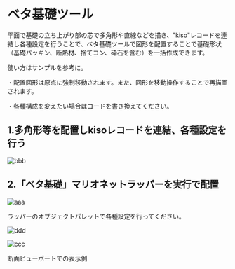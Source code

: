 # ベタ基礎ツール

平面で基礎の立ち上がり部の芯で多角形や直線などを描き、"kiso"レコードを連結し各種設定を行うことで、ベタ基礎ツールで図形を配置することで基礎形状（基礎パッキン、断熱材、捨てコン、砕石を含む）を一括作成できます。

使い方はサンプルを参考に。

・配置図形は原点に強制移動されます。また、図形を移動操作することで再描画されます。

・各種構成を変えたい場合はコードを書き換えてください。

## 1.多角形等を配置しkisoレコードを連結、各種設定を行う
![bbb](https://github.com/onokennote/VectorworksTools/assets/113188583/69833905-bd19-4d7d-88d9-27f86160bc57)

## 2.「ベタ基礎」マリオネットラッパーを実行で配置
![aaa](https://github.com/onokennote/VectorworksTools/assets/113188583/5f9db20f-2724-406a-b8e4-5b08594ff212)

ラッパーのオブジェクトパレットで各種設定を行ってください。

![ddd](https://github.com/onokennote/VectorworksTools/assets/113188583/ee1d7b92-1367-4607-8fa7-842c2ccd84c3)

![ccc](https://github.com/onokennote/VectorworksTools/assets/113188583/6fb86366-206d-41b9-b5fb-116222532c07)

断面ビューポートでの表示例
